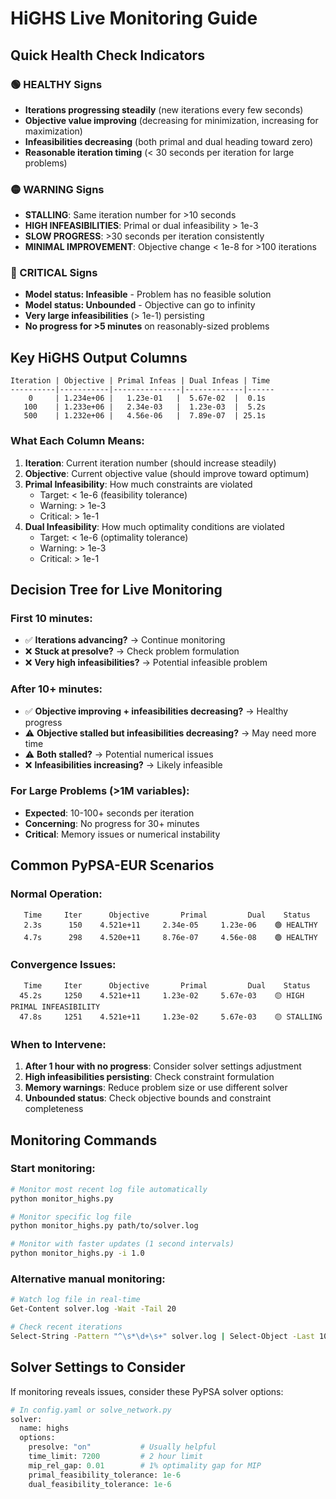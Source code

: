 # HiGHS Live Monitoring Guide

## Quick Health Check Indicators

### 🟢 HEALTHY Signs
- **Iterations progressing steadily** (new iterations every few seconds)
- **Objective value improving** (decreasing for minimization, increasing for maximization)
- **Infeasibilities decreasing** (both primal and dual heading toward zero)
- **Reasonable iteration timing** (< 30 seconds per iteration for large problems)

### 🟡 WARNING Signs
- **STALLING**: Same iteration number for >10 seconds
- **HIGH INFEASIBILITIES**: Primal or dual infeasibility > 1e-3
- **SLOW PROGRESS**: >30 seconds per iteration consistently
- **MINIMAL IMPROVEMENT**: Objective change < 1e-8 for >100 iterations

### 🔴 CRITICAL Signs
- **Model status: Infeasible** - Problem has no feasible solution
- **Model status: Unbounded** - Objective can go to infinity
- **Very large infeasibilities** (> 1e-1) persisting
- **No progress for >5 minutes** on reasonably-sized problems

## Key HiGHS Output Columns

```
Iteration | Objective | Primal Infeas | Dual Infeas | Time
----------|-----------|---------------|-------------|------
    0     | 1.234e+06 |   1.23e-01   |  5.67e-02  |  0.1s
   100    | 1.233e+06 |   2.34e-03   |  1.23e-03  |  5.2s
   500    | 1.232e+06 |   4.56e-06   |  7.89e-07  | 25.1s
```

### What Each Column Means:

1. **Iteration**: Current iteration number (should increase steadily)
2. **Objective**: Current objective value (should improve toward optimum)
3. **Primal Infeasibility**: How much constraints are violated
   - Target: < 1e-6 (feasibility tolerance)
   - Warning: > 1e-3
   - Critical: > 1e-1
4. **Dual Infeasibility**: How much optimality conditions are violated
   - Target: < 1e-6 (optimality tolerance)
   - Warning: > 1e-3
   - Critical: > 1e-1

## Decision Tree for Live Monitoring

### First 10 minutes:
- ✅ **Iterations advancing?** → Continue monitoring
- ❌ **Stuck at presolve?** → Check problem formulation
- ❌ **Very high infeasibilities?** → Potential infeasible problem

### After 10+ minutes:
- ✅ **Objective improving + infeasibilities decreasing?** → Healthy progress
- ⚠️ **Objective stalled but infeasibilities decreasing?** → May need more time
- ⚠️ **Both stalled?** → Potential numerical issues
- ❌ **Infeasibilities increasing?** → Likely infeasible

### For Large Problems (>1M variables):
- **Expected**: 10-100+ seconds per iteration
- **Concerning**: No progress for 30+ minutes
- **Critical**: Memory issues or numerical instability

## Common PyPSA-EUR Scenarios

### Normal Operation:
```
   Time     Iter      Objective       Primal         Dual    Status
   2.3s      150    4.521e+11     2.34e-05     1.23e-06    🟢 HEALTHY
   4.7s      298    4.520e+11     8.76e-07     4.56e-08    🟢 HEALTHY
```

### Convergence Issues:
```
   Time     Iter      Objective       Primal         Dual    Status
  45.2s     1250    4.521e+11     1.23e-02     5.67e-03    🟡 HIGH PRIMAL INFEASIBILITY
  47.8s     1251    4.521e+11     1.23e-02     5.67e-03    🟡 STALLING
```

### When to Intervene:

1. **After 1 hour with no progress**: Consider solver settings adjustment
2. **High infeasibilities persisting**: Check constraint formulation
3. **Memory warnings**: Reduce problem size or use different solver
4. **Unbounded status**: Check objective bounds and constraint completeness

## Monitoring Commands

### Start monitoring:
```bash
# Monitor most recent log file automatically
python monitor_highs.py

# Monitor specific log file
python monitor_highs.py path/to/solver.log

# Monitor with faster updates (1 second intervals)
python monitor_highs.py -i 1.0
```

### Alternative manual monitoring:
```bash
# Watch log file in real-time
Get-Content solver.log -Wait -Tail 20

# Check recent iterations
Select-String -Pattern "^\s*\d+\s+" solver.log | Select-Object -Last 10
```

## Solver Settings to Consider

If monitoring reveals issues, consider these PyPSA solver options:

```python
# In config.yaml or solve_network.py
solver:
  name: highs
  options:
    presolve: "on"           # Usually helpful
    time_limit: 7200         # 2 hour limit
    mip_rel_gap: 0.01        # 1% optimality gap for MIP
    primal_feasibility_tolerance: 1e-6
    dual_feasibility_tolerance: 1e-6
```
